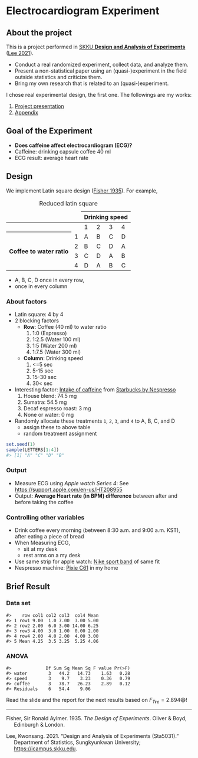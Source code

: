 
# Electrocardiogram Experiment

## About the project

This is a project performed in [SKKU **Design and Analysis of
Experiments**](https://www.kwonsanglee.com) ([Lee 2021](#ref-sta5031)).

-   Conduct a real randomized experiment, collect data, and analyze
    them.
-   Present a non-statistical paper using an (quasi-)experiment in the
    field outside statistics and criticize them.
-   Bring my own research that is related to an (quasi-)experiment.

I chose real experimental design, the first one. The followings are my
works:

1.  [Project
    presentation](https://github.com/ygeunkim/ecg-experiment/blob/master/static/slides/youngslide.pdf)
2.  [Appendix](https://github.com/ygeunkim/ecg-experiment/blob/master/static/appendix/youngsuppl.pdf)

## Goal of the Experiment

-   **Does caffeine affect electrocardiogram (ECG)?**
-   Caffeine: drinking capsule coffee 40 ml
-   ECG result: average heart rate

## Design

We implement Latin square design ([Fisher 1935](#ref-Fisher:1935uc)).
For example,

<table>
<caption>
Reduced latin square
</caption>
<thead>
<tr>
<td colspan="2">
</td>
<th colspan="5">
Drinking speed
</th>
</tr>
</thead>
<tbody>
<tr>
<td colspan="2">
</td>
<td>
1
</td>
<td>
2
</td>
<td>
3
</td>
<td>
4
</td>
</tr>
<tr>
<th rowspan="4">
Coffee to water ratio
</th>
<td>
1
</td>
<td>
A
</td>
<td>
B
</td>
<td>
C
</td>
<td>
D
</td>
</tr>
<tr>
<td>
2
</td>
<td>
B
</td>
<td>
C
</td>
<td>
D
</td>
<td>
A
</td>
</tr>
<tr>
<td>
3
</td>
<td>
C
</td>
<td>
D
</td>
<td>
A
</td>
<td>
B
</td>
</tr>
<tr>
<td>
4
</td>
<td>
D
</td>
<td>
A
</td>
<td>
B
</td>
<td>
C
</td>
</tr>
</tbody>
</table>

-   A, B, C, D once in every row,
-   once in every column

### About factors

-   Latin square: 4 by 4
-   2 blocking factors
    -   **Row**: Coffee (40 ml) to water ratio
        1.  1:0 (Espresso)
        2.  1:2.5 (Water 100 ml)
        3.  1:5 (Water 200 ml)
        4.  1:7.5 (Water 300 ml)
    -   **Column**: Drinking speed
        1.  &lt;=5 sec
        2.  5-15 sec
        3.  15-30 sec
        4.  30&lt; sec
-   Interesting factor: [Intake of
    caffeine](https://www.reddit.com/r/nespresso/comments/id31r5/i_recieved_the_caffiene_content_numbers_for/)
    from [Starbucks by
    Nespresso](https://athome.starbucks.com/coffees-by-format/nespresso-original/)
    1.  House blend: 74.5 mg
    2.  Sumatra: 54.5 mg
    3.  Decaf espresso roast: 3 mg
    4.  None or water: 0 mg
-   Randomly allocate these treatments `1`, `2`, `3`, and `4` to A, B,
    C, and D
    -   assign these to above table
    -   random treatment assignment

``` r
set.seed(1)
sample(LETTERS[1:4])
#> [1] "A" "C" "D" "B"
```

### Output

-   Measure ECG using *Apple watch Series 4*: See
    <https://support.apple.com/en-us/HT208955>
-   Output: **Average Heart rate (in BPM) difference** between after and
    before taking the coffee

### Controlling other variables

-   Drink coffee every morning (between 8:30 a.m. and 9:00 a.m. KST),
    after eating a piece of bread
-   When Measuring ECG,
    -   sit at my desk
    -   rest arms on a my desk
-   Use same strip for apple watch: [Nike sport
    band](https://www.apple.com/shop/product/MX8C2AM/A/40mm-anthracite-black-nike-sport-band-regular?fnode=5e9ad1340eb02decfee1689be9360555f2f276ad270a672413266cfba01ad7b0e20a1c634dbd66eaec20c01170cf533573070d71c910b376e339037f157174b7e6f45e144d64e052e5274d1069eb67b4)
    of same fit
-   Nespresso machine: [Pixie
    C61](https://www.nespresso.com/kr/en/order/machines/original/pixie-electric-red-coffee-machine)
    in my home

## Brief Result

### Data set

    #>    row col1 col2 col3  col4 Mean
    #> 1 row1 9.00  1.0 7.00  3.00 5.00
    #> 2 row2 2.00  6.0 3.00 14.00 6.25
    #> 3 row3 4.00  3.0 1.00  0.00 2.00
    #> 4 row4 2.00  4.0 2.00  4.00 3.00
    #> 5 Mean 4.25  3.5 3.25  5.25 4.06

### ANOVA

    #>             Df Sum Sq Mean Sq F value Pr(>F)
    #> water        3   44.2   14.73    1.63   0.28
    #> speed        3    9.7    3.23    0.36   0.79
    #> coffee       3   78.7   26.23    2.89   0.12
    #> Residuals    6   54.4    9.06

Read the slide and the report for the next results based on
*F*<sub>*T**r**e*</sub> = 2.894😄!

------------------------------------------------------------------------

<div id="refs" class="references csl-bib-body hanging-indent">

<div id="ref-Fisher:1935uc" class="csl-entry">

Fisher, Sir Ronald Aylmer. 1935. *The Design of Experiments*. Oliver &
Boyd, Edinburgh & London.

</div>

<div id="ref-sta5031" class="csl-entry">

Lee, Kwonsang. 2021. “Design and Analysis of Experiments (Sta5031).”
Department of Statistics, Sungkyunkwan University;
<https://icampus.skku.edu>.

</div>

</div>
